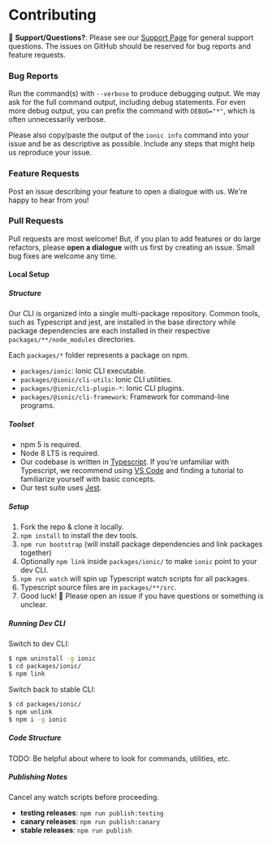 # Contributing

:mega: **Support/Questions?**: Please see our [Support
Page](https://ionicframework.com/support) for general support questions. The
issues on GitHub should be reserved for bug reports and feature requests.

### Bug Reports

Run the command(s) with `--verbose` to produce debugging output. We may ask for
the full command output, including debug statements. For even more debug output,
you can prefix the command with `DEBUG="*"`, which is often unnecessarily
verbose.

Please also copy/paste the output of the `ionic info` command into your issue
and be as descriptive as possible. Include any steps that might help us
reproduce your issue.

### Feature Requests

Post an issue describing your feature to open a dialogue with us. We're happy
to hear from you!

### Pull Requests

Pull requests are most welcome! But, if you plan to add features or do large
refactors, please **open a dialogue** with us first by creating an issue. Small
bug fixes are welcome any time.

#### Local Setup

##### Structure

Our CLI is organized into a single multi-package repository. Common tools, such
as Typescript and jest, are installed in the base directory while package
dependencies are each installed in their respective `packages/**/node_modules`
directories.

Each `packages/*` folder represents a package on npm.

* `packages/ionic`: Ionic CLI executable.
* `packages/@ionic/cli-utils`: Ionic CLI utilities.
* `packages/@ionic/cli-plugin-*`: Ionic CLI plugins.
* `packages/@ionic/cli-framework`: Framework for command-line programs.

##### Toolset

* npm 5 is required.
* Node 8 LTS is required.
* Our codebase is written in [Typescript](https://www.typescriptlang.org/). If
  you're unfamiliar with Typescript, we recommend using [VS
  Code](https://code.visualstudio.com/) and finding a tutorial to familiarize
  yourself with basic concepts.
* Our test suite uses [Jest](https://facebook.github.io/jest/).

##### Setup

1. Fork the repo & clone it locally.
1. `npm install` to install the dev tools.
1. `npm run bootstrap` (will install package dependencies and link packages
   together)
1. Optionally `npm link` inside `packages/ionic/` to make `ionic` point to your
   dev CLI.
1. `npm run watch` will spin up Typescript watch scripts for all packages.
1. Typescript source files are in `packages/**/src`.
1. Good luck! :muscle: Please open an issue if you have questions or something
   is unclear.

##### Running Dev CLI

Switch to dev CLI:

```bash
$ npm uninstall -g ionic
$ cd packages/ionic/
$ npm link
```

Switch back to stable CLI:

```bash
$ cd packages/ionic/
$ npm unlink
$ npm i -g ionic
```

##### Code Structure

TODO: Be helpful about where to look for commands, utilities, etc.

##### Publishing Notes

Cancel any watch scripts before proceeding.

* **testing releases**: `npm run publish:testing`
* **canary releases**: `npm run publish:canary`
* **stable releases**: `npm run publish`
